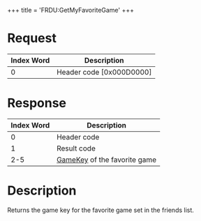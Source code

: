 +++
title = 'FRDU:GetMyFavoriteGame'
+++

# Request

| Index Word | Description                |
|------------|----------------------------|
| 0          | Header code \[0x000D0000\] |

# Response

| Index Word | Description                                                        |
|------------|--------------------------------------------------------------------|
| 0          | Header code                                                        |
| 1          | Result code                                                        |
| 2-5        | [GameKey](Friend_Services#gamekey "wikilink") of the favorite game |

# Description

Returns the game key for the favorite game set in the friends list.
